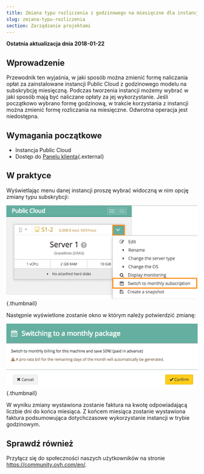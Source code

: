 ```yaml
---
title: Zmiana typu rozliczenia z godzinowego na miesięczne dla instancji Public Cloud
slug: zmiana-typu-rozliczenia
section: Zarządzanie projektami
---
```


**Ostatnia aktualizacja dnia 2018-01-22**

## Wprowadzenie

Przewodnik ten wyjaśnia, w jaki sposób można zmienić formę naliczania opłat za zainstalowane instancji Public Cloud z godzinowego modelu na subskrybcję miesięczną.
Podczas tworzenia instancji możemy wybrać w jaki sposób mają być naliczane opłaty za jej wykorzystanie. Jeśli początkowo wybrano formę godzinową, w trakcie korzystania z instancji można zmienić formę rozliczania na miesięczne. Odwrotna operacja jest niedostępna.

## Wymagania początkowe

- Instancja Public Cloud
- Dostęp do [Panelu klienta](https://www.ovh.com/auth/?action=gotomanager){.external}

## W praktyce

Wyświetlając menu danej instancji proszę wybrać widoczną w nim opcję zmiany typu subskrybcji:

![Zamiana rozliczenia](images/1_swich_to_monthly_sub.png){.thumbnail}

Następnie wyświetlone zostanie okno w którym należy potwierdzić zmianę:

![Potwierdzenie zmiany rozliczenia](images/2_switch_to_monthly_confirm.png){.thumbnail}

W wyniku zmiany wystawiona zostanie faktura na kwotę odpowiadającą liczbie dni do końca miesiąca. Z końcem miesiąca zostanie wystawiona faktura podsumowująca dotychczasowe wykorzystanie instancji w trybie godzinowym.


## Sprawdź również

Przyłącz się do społeczności naszych użytkowników na stronie <https://community.ovh.com/en/>.